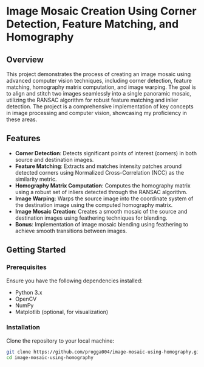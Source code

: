 # Image Mosaic Creation Using Corner Detection, Feature Matching, and Homography

## Overview

This project demonstrates the process of creating an image mosaic using advanced computer vision techniques, including corner detection, feature matching, homography matrix computation, and image warping. The goal is to align and stitch two images seamlessly into a single panoramic mosaic, utilizing the RANSAC algorithm for robust feature matching and inlier detection. The project is a comprehensive implementation of key concepts in image processing and computer vision, showcasing my proficiency in these areas.

## Features

- **Corner Detection**: Detects significant points of interest (corners) in both source and destination images.
- **Feature Matching**: Extracts and matches intensity patches around detected corners using Normalized Cross-Correlation (NCC) as the similarity metric.
- **Homography Matrix Computation**: Computes the homography matrix using a robust set of inliers detected through the RANSAC algorithm.
- **Image Warping**: Warps the source image into the coordinate system of the destination image using the computed homography matrix.
- **Image Mosaic Creation**: Creates a smooth mosaic of the source and destination images using feathering techniques for blending.
- **Bonus**: Implementation of image mosaic blending using feathering to achieve smooth transitions between images.

## Getting Started

### Prerequisites

Ensure you have the following dependencies installed:

- Python 3.x
- OpenCV
- NumPy
- Matplotlib (optional, for visualization)

### Installation

Clone the repository to your local machine:

```bash
git clone https://github.com/progga004/image-mosaic-using-homography.git
cd image-mosaic-using-homography
